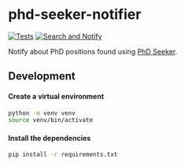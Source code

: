 # phd-seeker-notifier

[![Tests](https://github.com/anapaulagomes/phd-seeker-notifier/actions/workflows/ci.yml/badge.svg)](https://github.com/anapaulagomes/phd-seeker-notifier/actions/workflows/ci.yml)
[![Search and Notify](https://github.com/anapaulagomes/phd-seeker-notifier/actions/workflows/search_and_notify.yml/badge.svg)](https://github.com/anapaulagomes/phd-seeker-notifier/actions/workflows/search_and_notify.yml)

Notify about PhD positions found using [PhD Seeker](https://github.com/Aghababaei/PhD-Seeker).

## Development

#### Create a virtual environment

```bash
python -m venv venv
source venv/bin/activate
```

#### Install the dependencies

```bash
pip install -r requirements.txt
```
